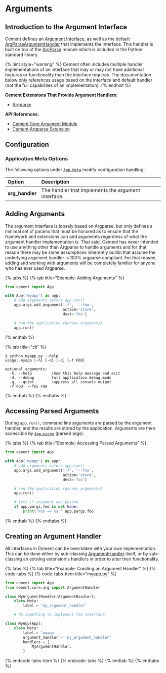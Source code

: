 # Arguments

## Introduction to the Argument Interface

Cement defines an [Argument Interface](https://cement.readthedocs.io/en/3.0/api/core/arg/#cement.core.arg.ArgumentInterface), as well as the default [ArgParseArgumentHandler](https://cement.readthedocs.io/en/3.0/api/core/arg/#cement.core.arg.ArgumentHandler) that implements the interface. This handler is built on top of the [ArgParse](http://docs.python.org/library/argparse.html) module which is included in the Python standard library.

{% hint style="warning" %}
Cement often includes multiple handler implementations of an interface that may or may not have additional features or functionality than the interface requires. The documentation below only references usage based on the interface and default handler \(not the full capabilities of an implementation\).
{% endhint %}

**Cement Extensions That Provide Argument Handlers:**

* [Argparse](../extensions/argparse.md)

**API References:**

* [Cement Core Argument Module](https://cement.readthedocs.io/en/3.0/api/core/arg/)
* [Cement Argparse Extension](https://cement.readthedocs.io/en/3.0/api/ext/ext_argparse)

## **Configuration**

### **Application Meta Options**

The following options under [`App.Meta`](https://cement.readthedocs.io/en/3.0/api/core/foundation/#cement.core.foundation.App.Meta) modify configuration handling:

| **Option** | **Description** |
| :--- | :--- |
| **arg\_handler** | The handler that implements the argument interface. |

## Adding Arguments

The argument interface is loosely based on Argparse, but only defines a minimal set of params that must be honored as to ensure that the framework and extensions can add arguments regardless of what the argument handler implementation is. That said, Cement has never intended to use anything other than Argparse to handle arguments and for that reason there may be some assumptions inherently builtin that assume the underlying argument handler is 100% argparse compliant. For that reason, adding and working with arguments will be completely familiar for anyone who has ever used Argparse.

{% tabs %}
{% tab title="Example: Adding Arguments" %}
```python
from cement import App

with App('myapp') as app:
    # add arguments before app.run()
    app.args.add_argument('-f', '--foo', 
                          action='store', 
                          dest='foo')                     

    # run the application (parses arguments)
    app.run()
```
{% endtab %}

{% tab title="cli" %}
```text
$ python myapp.py --help
usage: myapp [-h] [-d] [-q] [-f FOO]

optional arguments:
  -h, --help         show this help message and exit
  -d, --debug        full application debug mode
  -q, --quiet        suppress all console output
  -f FOO, --foo FOO
```
{% endtab %}
{% endtabs %}

## Accessing Parsed Arguments

During `app.run()`, command line arguments are parsed by the argument handler, and the results are stored by the application. Arguments are then accessible by [`App.pargs`](https://cement.readthedocs.io/en/3.0/api/core/foundation/#cement.core.foundation.App.pargs) \(parsed args\).

{% tabs %}
{% tab title="Example: Accessing Parsed Arguments" %}
```python
from cement import App

with App('myapp') as app:
    # add arguments before app.run()
    app.args.add_argument('-f', '--foo', 
                          action='store', 
                          dest='foo')                     

    # run the application (parses arguments)
    app.run()

    # test if argument was passed
    if app.pargs.foo is not None:
        print('Foo => %s ' app.pargs.foo
```
{% endtab %}
{% endtabs %}

## Creating an Argument Handler

All interfaces in Cement can be overridden with your own implementation. This can be done either by sub-classing [ArgumentHandler](https://cement.readthedocs.io/en/3.0/api/core/template/#cement.core.template.TemplateHandler) itself, or by sub-classing an existing extension's handlers in order to alter their functionality.

{% tabs %}
{% tab title="Example: Creating an Argument Handler" %}
{% code-tabs %}
{% code-tabs-item title="myapp.py" %}
```python
from cement import App
from cement.core.arg import ArgumentHandler

class MyArgumentHandler(ArgumentHandler):
    class Meta:
        label = 'my_argument_handler'

    # do something to implement the interface

class MyApp(App):
    class Meta:
        label = 'myapp'
        argument_handler = 'my_argument_handler'
        handlers = [
            MyArgumentHandler,
        ]
```
{% endcode-tabs-item %}
{% endcode-tabs %}
{% endtab %}
{% endtabs %}

